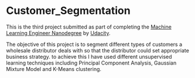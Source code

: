 # Customer_Segmentation

This is the third project submitted as part of completing the [Machine Learning Engineer Nanodegree](https://www.udacity.com/course/machine-learning-engineer-nanodegree--nd009t) by [Udacity](https://www.udacity.com/). 

The objective of this project is to segment different types of customers a wholesale distributor deals with so that the distributor could set appropriate business strategy. to achieve this I have used different unsupervised learning techniques including Principal Component Analysis, Gaussian Mixture Model and K-Means clustering.



